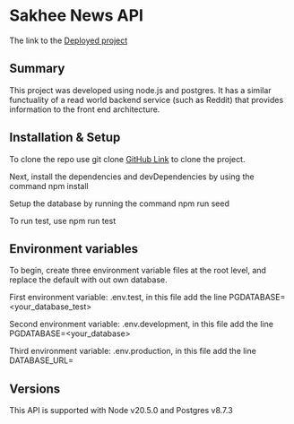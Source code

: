 # **Sakhee News API**

The link to the [Deployed project](https://sakhee-news.onrender.com/)

## Summary

This project was developed using node.js and postgres. It has a similar functuality of a read world backend service (such as Reddit) that provides information to the front end architecture.

## Installation & Setup

To clone the repo use git clone [GitHub Link](https://github.com/Sakhee89/sakhee-server) to clone the project.

Next, install the dependencies and devDependencies by using the command npm install

Setup the database by running the command npm run seed

To run test, use npm run test

## Environment variables

To begin, create three environment variable files at the root level, and replace the default with out own database.

First environment variable: .env.test, in this file add the line PGDATABASE=<your_database_test>

Second environment variable: .env.development, in this file add the line PGDATABASE=<your_database>

Third environment variable: .env.production, in this file add the line DATABASE_URL=<URL of hosted database>

## Versions

This API is supported with Node v20.5.0 and Postgres v8.7.3
